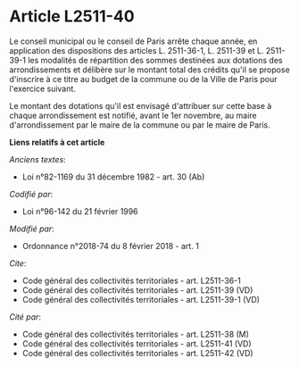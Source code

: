# Article L2511-40

Le conseil municipal ou le conseil de Paris arrête chaque année, en application des dispositions des articles L. 2511-36-1,
L. 2511-39 et L. 2511-39-1 les modalités de répartition des sommes destinées aux dotations des arrondissements et délibère
sur le montant total des crédits qu'il se propose d'inscrire à ce titre au budget de la commune ou de la Ville de Paris pour
l'exercice suivant.

Le montant des dotations qu'il est envisagé d'attribuer sur cette base à chaque arrondissement est notifié, avant le 1er
novembre, au maire d'arrondissement par le maire de la commune ou par le maire de Paris.

**Liens relatifs à cet article**

_Anciens textes_:

  - Loi n°82-1169 du 31 décembre 1982 - art. 30 (Ab)

_Codifié par_:

  - Loi n°96-142 du 21 février 1996

_Modifié par_:

  - Ordonnance n°2018-74 du 8 février 2018 - art. 1

_Cite_:

  - Code général des collectivités territoriales - art. L2511-36-1
  - Code général des collectivités territoriales - art. L2511-39 (VD)
  - Code général des collectivités territoriales - art. L2511-39-1 (VD)

_Cité par_:

  - Code général des collectivités territoriales - art. L2511-38 (M)
  - Code général des collectivités territoriales - art. L2511-41 (VD)
  - Code général des collectivités territoriales - art. L2511-42 (VD)
